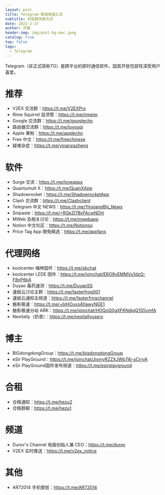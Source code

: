 ```yaml
---
layout: post
title: Telegram 群组频道汇总
subtitle: 开启聊天新方式
date: 2022-2-27
author: 河東
header-img: img/post-bg-mac.jpeg
catalog: true
top: false
tags:
  - Telegram
---
```


Telegram（非正式简称TG）是跨平台的即时通信软件。因其开放包容性深受用户喜爱。

# 推荐

- V2EX 交流群：<https://t.me/V2EXPro>
- Rime Squirrel 鼠须管：<https://t.me/rimeim>
- Google 交流群：<https://t.me/googlechn>
- 路由器交流群：<https://t.me/luyouqi>
- Apple 果粉：<https://t.me/applechn>
- Free 中文：<https://t.me/freechinese>
- 疑难杂症：<https://t.me/yinanzazheng>

# 软件

- Surge 交流：<https://t.me/loveapps>
- Quantumult X：<https://t.me/QuanXApp>
- Shadowrocket：<https://t.me/ShadowrocketApp>
- Clash 交流群：<https://t.me/Clashclient>
- Telegram 中文 NEWS：<https://t.me/YinxiangBiji_News>
- Snipaste：<https://t.me/+RQeZl7BxFAcwNDhl>
- MWeb 及相关讨论：<https://t.me/mwebapp>
- Notion 中文社区：<https://t.me/Notionso>
- Price Tag App 限免精选：<https://t.me/appfans>


# 代理网络

- koolcenter 梅林固件：<https://t.me/xbchat>
- koolcenter LEDE 固件：<https://t.me/joinchat/ERO9vEMMVu1dzQ-F8nP6kA>
- Duyao 毒药速测：<https://t.me/DuyaoSS>
- 速蛙云讨论主群：<https://t.me/fasterfrog001>
- 速蛙云通知主频道：<https://t.me/fasterfrogchannel>
- 魅影极速：<https://t.me/+blHOuxs40awyNGE1>
- 魅影极速分站 ARK：<https://t.me/joinchat/HOQoQ0gXFKNdjqQ1S5ymfA>
- Nexitally（奶昔）：<https://t.me/nexitallyusers>

# 博主

- BIGdongdongGroup：<https://t.me/bigdongdongGroup>
- eSir PlayGround：<https://t.me/joinchat/JjxmyRZZXJWb74I-sCrryA>
- eSir PlayGround固件发布频道：<https://t.me/esirplayground>

# 合租

- 合租通知：<https://t.me/hezu2>
- 合租群聊：<https://t.me/hezu1>

# 频道

- Durov's Channel 电报创始人兼 CEO：<https://t.me/durov>
- V2EX 实时推送：<https://t.me/v2ex_notice>

# 其他

- AR72014 手机壁纸：<https://t.me/AR72014>